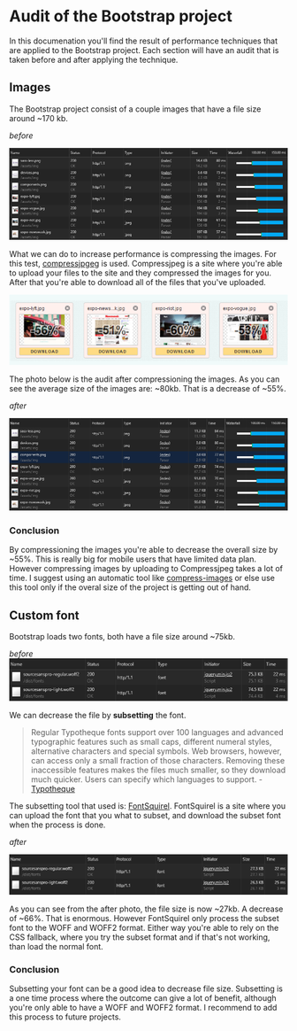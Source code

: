 # Audit of the Bootstrap project
In this documenation you'll find the result of performance techniques that are applied to the Bootstrap project. Each section will have an audit that is taken before and after applying the technique.

## Images
The Bootstrap project consist of a couple images that have a file size around ~170 kb.

*before*

![Overview of the images that are loaded](audit-assets/images-before.PNG)

What we can do to increase performance is compressing the images. For this test, [compressjpgeg](http://compressjpeg.com/nl/) is used. Compressjpeg is a site where you're able to upload your files to the site and they compressed the images for you. After that you're able to download all of the files that you've uploaded.

![Compression of images](audit-assets/images-compression.PNG)

The photo below is the audit after compressioning the images. As you can see the average size of the images are: ~80kb. That is a decrease of ~55%. 

*after*

![Overview of the images that are loaded after compression](audit-assets/images-after.PNG)


### Conclusion

By compressioning the images you're able to decrease the overall size by ~55%. This is really big for mobile users that have limited data plan. However compressing images by uploading to Compressjpeg takes a lot of time. I suggest using an automatic tool like [compress-images](https://www.npmjs.com/package/compress-images) or else use this tool only if the overal size of the project is getting out of hand.

## Custom font

Bootstrap loads two fonts, both have a file size around ~75kb.

*before*
![Overview of fonts loaded](audit-assets/font-before.PNG)

We can decrease the file by __subsetting__ the font.

>Regular Typotheque fonts support over 100 languages and advanced typographic features such as small caps, different numeral styles, alternative characters and special symbols. Web browsers, however, can access only a small fraction of those characters. Removing these inaccessible features makes the files much smaller, so they download much quicker. Users can specify which languages to support. - [Typotheque](https://www.typotheque.com/help/webfonts/what_is_font_subsetting)

The subsetting tool that used is: [FontSquirel](https://www.fontsquirrel.com/tools/webfont-generator). FontSquirel is a site where you can upload the font that you what to subset, and download the subset font when the process is done.

*after*

![Overview of fonts loaded after subsetting them](audit-assets/font-after.PNG)

As you can see from the after photo, the file size is now ~27kb. A decrease of ~66%. That is enormous. However FontSquirel only process the subset font to the WOFF and WOFF2 format. Either way you're able to rely on the CSS fallback, where you try the subset format and if that's not working, than load the normal font.

### Conclusion
Subsetting your font can be a good idea to decrease file size. Subsetting is a one time process where the outcome can give a lot of benefit, although you're only able to have a WOFF and WOFF2 format. I recommend to add this process to future projects.



